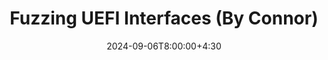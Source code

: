 ---
type: lecture
date: 2024-09-06T8:00:00+4:30
title: Fuzzing UEFI Interfaces (By Connor)
tldr: "Fuzzing Case Study (by Connor): UEFI."
thumbnail: /static_files/presentations/fuzzing.jpeg
links:
    - url: /static_files/presentations/fuzzuefi.pdf
      name: slides
---